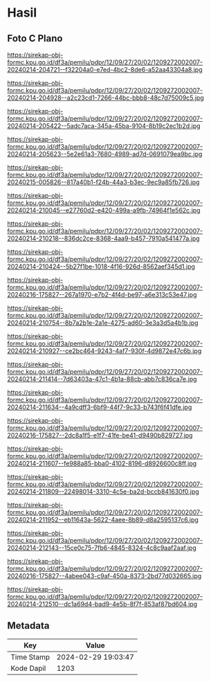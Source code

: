 # Hasil

## Foto C Plano

https://sirekap-obj-formc.kpu.go.id/df3a/pemilu/pdpr/12/09/27/20/02/1209272002007-20240214-204721--f32204a0-e7ed-4bc2-8de6-a52aa43304a8.jpg

https://sirekap-obj-formc.kpu.go.id/df3a/pemilu/pdpr/12/09/27/20/02/1209272002007-20240214-204928--a2c23cd1-7266-44bc-bbb8-48c7d75009c5.jpg

https://sirekap-obj-formc.kpu.go.id/df3a/pemilu/pdpr/12/09/27/20/02/1209272002007-20240214-205422--5adc7aca-345a-45ba-9104-8b19c2ec1b2d.jpg

https://sirekap-obj-formc.kpu.go.id/df3a/pemilu/pdpr/12/09/27/20/02/1209272002007-20240214-205623--5e2e61a3-7680-4989-ad7d-0691079ea9bc.jpg

https://sirekap-obj-formc.kpu.go.id/df3a/pemilu/pdpr/12/09/27/20/02/1209272002007-20240215-005826--817a40b1-f24b-44a3-b3ec-9ec9a85fb726.jpg

https://sirekap-obj-formc.kpu.go.id/df3a/pemilu/pdpr/12/09/27/20/02/1209272002007-20240214-210045--e27760d2-e420-499a-a9fb-74964f1e562c.jpg

https://sirekap-obj-formc.kpu.go.id/df3a/pemilu/pdpr/12/09/27/20/02/1209272002007-20240214-210218--836dc2ce-8368-4aa9-b457-7910a541477a.jpg

https://sirekap-obj-formc.kpu.go.id/df3a/pemilu/pdpr/12/09/27/20/02/1209272002007-20240214-210424--5b27f1be-1018-4f16-926d-8562aef345d1.jpg

https://sirekap-obj-formc.kpu.go.id/df3a/pemilu/pdpr/12/09/27/20/02/1209272002007-20240216-175827--267a1970-e7b2-4f4d-be97-a6e313c53e47.jpg

https://sirekap-obj-formc.kpu.go.id/df3a/pemilu/pdpr/12/09/27/20/02/1209272002007-20240214-210754--8b7a2b1e-2a1e-4275-ad60-3e3a3d5a4b1b.jpg

https://sirekap-obj-formc.kpu.go.id/df3a/pemilu/pdpr/12/09/27/20/02/1209272002007-20240214-210927--ce2bc464-9243-4af7-930f-4d9872e47c6b.jpg

https://sirekap-obj-formc.kpu.go.id/df3a/pemilu/pdpr/12/09/27/20/02/1209272002007-20240214-211414--7d63403a-47c1-4b1a-88cb-abb7c836ca7e.jpg

https://sirekap-obj-formc.kpu.go.id/df3a/pemilu/pdpr/12/09/27/20/02/1209272002007-20240214-211634--4a9cdff3-6bf9-44f7-9c33-b743f6f41dfe.jpg

https://sirekap-obj-formc.kpu.go.id/df3a/pemilu/pdpr/12/09/27/20/02/1209272002007-20240216-175827--2dc8a1f5-e1f7-41fe-be41-d9490b829727.jpg

https://sirekap-obj-formc.kpu.go.id/df3a/pemilu/pdpr/12/09/27/20/02/1209272002007-20240214-211607--fe988a85-bba0-4102-8196-d8926600c8ff.jpg

https://sirekap-obj-formc.kpu.go.id/df3a/pemilu/pdpr/12/09/27/20/02/1209272002007-20240214-211809--22498014-3310-4c5e-ba2d-bccb841630f0.jpg

https://sirekap-obj-formc.kpu.go.id/df3a/pemilu/pdpr/12/09/27/20/02/1209272002007-20240214-211952--eb11643a-5622-4aee-8b89-d8a2595137c6.jpg

https://sirekap-obj-formc.kpu.go.id/df3a/pemilu/pdpr/12/09/27/20/02/1209272002007-20240214-212143--15ce0c75-7fb6-4845-8324-4c8c9aaf2aaf.jpg

https://sirekap-obj-formc.kpu.go.id/df3a/pemilu/pdpr/12/09/27/20/02/1209272002007-20240216-175827--4abee043-c9af-450a-8373-2bd77d032665.jpg

https://sirekap-obj-formc.kpu.go.id/df3a/pemilu/pdpr/12/09/27/20/02/1209272002007-20240214-212510--dc1a69d4-bad9-4e5b-8f7f-853af87bd604.jpg


## Metadata

| Key        | Value               |
| ---------- | ------------------- |
| Time Stamp | 2024-02-29 19:03:47 |
| Kode Dapil | 1203                |




